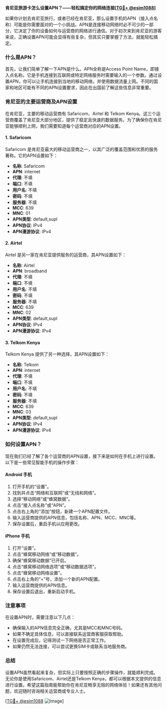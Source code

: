 **肯尼亚旅游卡怎么设置APN？——轻松搞定你的网络连接[[TG💪+ @esim1088](https://t.me/s/esim1088)]**

如果你计划去肯尼亚旅行，或者已经在肯尼亚，那么设置手机的APN（接入点名称）可能是你需要面对的一个小挑战。APN是连接移动网络时必不可少的一部分，它决定了你的设备如何与运营商的网络进行通信。对于初次来到肯尼亚的游客来说，正确设置APN可能会显得有些复杂，但其实只要掌握了方法，就能轻松搞定。

### 什么是APN？

首先，让我们简单了解一下APN是什么。APN全称是Access Point Name，即接入点名称。它是手机连接到互联网或特定网络服务时需要输入的一个参数。通过设置APN，你可以让手机连接到当地的移动网络，并使用数据流量上网。不同的国家和地区可能有不同的APN设置要求，因此在出国前了解这些信息非常重要。

### 肯尼亚的主要运营商及APN设置

在肯尼亚，主要的移动运营商有 Safaricom、Airtel 和 Telkom Kenya。这三个运营商覆盖了肯尼亚大部分地区，提供了稳定且快速的数据服务。为了确保你在肯尼亚能够顺利上网，我们需要知道每个运营商对应的APN设置。

#### 1. **Safaricom**
Safaricom 是肯尼亚最大的移动运营商之一，以其广泛的覆盖范围和优质的服务著称。它的APN设置如下：

- **名称**: Safaricom
- **APN**: internet
- **代理**: 不填
- **端口**: 不填
- **用户名**: 不填
- **密码**: 不填
- **服务器**: 不填
- **MCC**: 639
- **MNC**: 01
- **APN类型**: default,supl
- **APN协议**: IPv4
- **APN漫游协议**: IPv4

#### 2. **Airtel**
Airtel 是另一家在肯尼亚提供服务的运营商，其APN设置如下：

- **名称**: Airtel
- **APN**: broadband
- **代理**: 不填
- **端口**: 不填
- **用户名**: 不填
- **密码**: 不填
- **服务器**: 不填
- **MCC**: 639
- **MNC**: 02
- **APN类型**: default,supl
- **APN协议**: IPv4
- **APN漫游协议**: IPv4

#### 3. **Telkom Kenya**
Telkom Kenya 提供了另一种选择，其APN设置如下：

- **名称**: Telkom
- **APN**: internet
- **代理**: 不填
- **端口**: 不填
- **用户名**: 不填
- **密码**: 不填
- **服务器**: 不填
- **MCC**: 639
- **MNC**: 03
- **APN类型**: default,supl
- **APN协议**: IPv4
- **APN漫游协议**: IPv4

### 如何设置APN？

现在我们已经了解了各个运营商的APN设置，接下来是如何在手机上进行设置。以下是一些常见智能手机的操作步骤：

#### **Android 手机**
1. 打开手机的“设置”。
2. 找到并点击“网络和互联网”或“无线和网络”。
3. 选择“移动网络”或“蜂窝数据”。
4. 点击“接入点名称”或“APN”。
5. 点击右上角的“添加”按钮，新建一个APN配置文件。
6. 输入运营商提供的APN信息，包括名称、APN、MCC、MNC等。
7. 保存设置后，重启手机以应用更改。

#### **iPhone 手机**
1. 打开“设置”。
2. 点击“蜂窝移动网络”或“移动数据”。
3. 确保“蜂窝移动数据”已开启。
4. 点击“蜂窝移动网络选项”或“移动数据选项”。
5. 点击“蜂窝移动网络设置”。
6. 点击右上角的“+”号，添加一个新的APN配置。
7. 输入运营商提供的APN信息。
8. 保存设置后退出，重新启动手机。

### 注意事项

在设置APN时，需要注意以下几点：
- 确保输入的APN信息完全正确，尤其是MCC和MNC号码。
- 如果不确定具体信息，可以直接联系运营商客服获取帮助。
- 在设置完成后，记得测试一下网络是否正常工作。
- 如果仍然无法连接，可以尝试更换SIM卡或联系当地服务商。

### 总结

设置APN虽然看起来复杂，但实际上只要按照正确的步骤操作，就能顺利完成。无论你是使用Safaricom、Airtel还是Telkom Kenya，都可以根据本文提供的信息进行设置。希望这篇指南能帮助你在肯尼亚畅享无阻的网络体验！如果还有其他问题，欢迎随时咨询相关运营商或专业人士。

[[TG💪+ @esim1088](https://t.me/s/esim1088) ![Image](https://i.postimg.cc/4NQfJmqS/Snipaste-2025-05-13-00-14-12.png)]